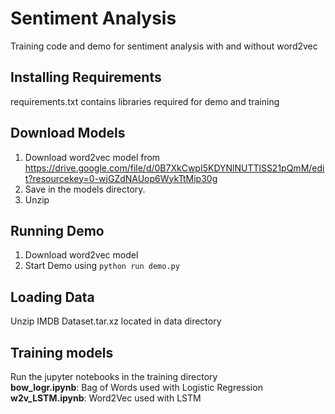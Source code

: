 # Sentiment Analysis
Training code and demo for sentiment analysis with and without word2vec  
## Installing Requirements
requirements.txt contains libraries required for demo and training  
## Download Models
1) Download word2vec model from https://drive.google.com/file/d/0B7XkCwpI5KDYNlNUTTlSS21pQmM/edit?resourcekey=0-wjGZdNAUop6WykTtMip30g  
2) Save in the models directory.  
3) Unzip  
## Running Demo
1) Download word2vec model
2) Start Demo using ```python run demo.py```
## Loading Data
Unzip IMDB Dataset.tar.xz located in data directory  
## Training models
Run the jupyter notebooks in the training directory  
**bow_logr.ipynb**: Bag of Words used with Logistic Regression  
**w2v_LSTM.ipynb**: Word2Vec used with LSTM  
